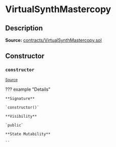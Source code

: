 # VirtualSynthMastercopy

## Description

**Source:** [contracts/VirtualSynthMastercopy.sol](https://github.com/Synthetixio/synthetix/tree/v2.80.4-alpha/contracts/VirtualSynthMastercopy.sol)

## Constructor

### `constructor`

<sub>[Source](https://github.com/Synthetixio/synthetix/tree/v2.80.4-alpha/contracts/VirtualSynthMastercopy.sol#L9)</sub>

??? example "Details"

    **Signature**

    `constructor()`

    **Visibility**

    `public`

    **State Mutability**

    ``

